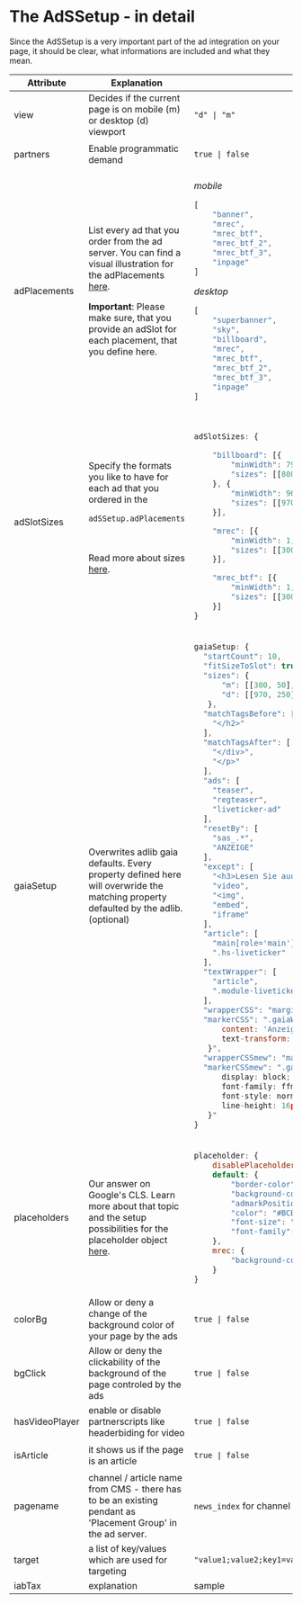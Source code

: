 

# The AdSSetup - in detail

Since the AdSSetup is a very important part of the ad integration on your page, it should be clear, what informations are included and what they mean.



<table>
<thead>
  <tr>
    <th>Attribute</th>
    <th>Explanation</th>
    <th>Sample Value</th>
    <th>Required</th>
  </tr>
</thead>
<tbody>
  <tr>
    <td>view</td>
    <td>Decides if the current page is on mobile (m) or desktop (d) viewport</td>
<td>

`"d" | "m"`

</td>
    <td>yes</td>
  </tr>
    
  <tr>
    <td>partners</td>
    <td>Enable programmatic demand</td>
<td>

`true | false`

</td>
    <td>yes</td>
  </tr>
    
  <tr>
    <td>adPlacements</td>
<td>

List every ad that you order from the ad server. You can find a visual illustration for the adPlacements [here](https://github.com/spring-media/adsolutions-implementationReference/blob/master/publisher-display-reference.md#ad-placements-overview).

**Important**: Please make sure, that you provide an adSlot for each placement, that you define here.


</td>
<td>

_mobile_
```javascript
[
    "banner",
    "mrec",
    "mrec_btf",
    "mrec_btf_2",
    "mrec_btf_3",
    "inpage"
]
```

_desktop_
```javascript
[
    "superbanner",
    "sky",
    "billboard",
    "mrec",
    "mrec_btf",
    "mrec_btf_2",
    "mrec_btf_3",
    "inpage"
]
```

</td>
    <td>yes</td>
  </tr>
  <tr>
    <td>adSlotSizes</td>
    <td>Specify the formats you like to have for each ad that you ordered in the 

`adSSetup.adPlacements`


 <br>

Read more about sizes [here](https://github.com/spring-media/adsolutions-implementationReference/blob/master/publisher-display-reference.md#creative-sizes-reference).

</td>
<td>

```javascript

adSlotSizes: {

    "billboard": [{
        "minWidth": 799,
        "sizes": [[800, 250]]
    }, {
        "minWidth": 969,
        "sizes": [[970, 250], [800, 250]]
    }],

    "mrec": [{
        "minWidth": 1,
        "sizes": [[300, 250], [300, 600]]
    }],

    "mrec_btf": [{
        "minWidth": 1,
        "sizes": [[300, 250], [300, 600]]
    }]
}

```

</td>
    <td>yes</td>
  </tr>
  

  <tr>
    <td>gaiaSetup</td>
<td>

Overwrites adlib gaia defaults. Every property defined here will overwride the matching property defaulted by the adlib. (optional)

</td>
  
<td>

```javascript
gaiaSetup: {
  "startCount": 10,
  "fitSizeToSlot": true,
  "sizes": {
      "m": [[300, 50], [320, 50], [300, 75], [320, 75], [300, 80], [320, 80], [300, 150], [320, 150]],
      "d": [[970, 250], [800, 250], [300, 250]]
   },         
  "matchTagsBefore": [
    "</h2>"
  ],
  "matchTagsAfter": [
    "</div>",
    "</p>"
  ],
  "ads": [
    "teaser",
    "regteaser",
    "liveticker-ad"
  ],
  "resetBy": [
    "sas_.*",
    "ANZEIGE"
  ],
  "except": [
    "<h3>Lesen Sie auch</h3>",
    "video",
    "<img",
    "embed",
    "iframe"
  ],
  "article": [
    "main[role='main']",
    ".hs-liveticker"
  ],
  "textWrapper": [
    "article",
    ".module-liveticker"
  ],
  "wrapperCSS": "margin: 0 0 20px 0;",
  "markerCSS": ".gaiaWrapper:after {
      content: 'Anzeige'; font-size: .75rem; display: block; text-align: center; 
      text-transform: uppercase; color: #999; line-height: 2rem;
   }",
  "wrapperCSSmew": "margin: 0 0 15px 0;",
  "markerCSSmew": ".gaiaWrapper:before {
      display: block; content: 'Anzeige'; letter-spacing: normal; 
      font-family: ffmark,Helvetica Neue,Helvetica,Arial,sans-serif; 
      font-style: normal; font-weight: 200; font-size: 12px; 
      line-height: 16px; display: block; color: #787878; text-align: right;
   }"
}
```
</td>
    <td>no</td>
  </tr>
  
  
  
  <tr>
    <td>placeholders</td>
<td>

Our answer on Google's CLS. Learn more about that topic and the setup possibilities for the placeholder object [here](https://github.com/spring-media/adsolutions-implementationReference/blob/master/cumulative-layout-shift.md).

</td>
<td>

```javascript
placeholder: {
    disablePlaceholders: false,
    default: {	
        "border-color": "#EEEDE8",
        "background-color": "#F9F9F7",
        "admarkPosition": "bottom right",
        "color": "#BCBCBC",
        "font-size": "12px",
        "font-family": "Tahoma"
    },
    mrec: { 
        "background-color": "#FCBFFF"
    }
}
```

</td>
    <td>yes</td>
  </tr>
    
  <tr>
    <td>colorBg</td>
    <td>Allow or deny a change of the background color of your page by the ads</td>
<td>

`true | false`

</td>
    <td>yes</td>
  </tr>
    
  <tr>
    <td>bgClick</td>
    <td>Allow or deny the clickability of the background of the page controled by the ads</td>
<td>

`true | false`

</td>
    <td>yes</td>
  </tr>
  <tr>
    <td>hasVideoPlayer</td>
    <td>enable or disable partnerscripts like headerbiding for video</td>
<td>

`true | false`

</td>
    <td>yes</td>
  </tr>
  <tr>
    <td>isArticle</td>
    <td>it shows us if the page is an article</td>
<td>

`true | false`

</td>
    <td>yes</td>
  </tr>
  <tr>
    <td>pagename</td>
    <td>channel / article name from CMS - there has to be an existing pendant as 'Placement Group' in the ad server.</td>
<td>

`news_index` for channel pages and
`news_story` for article pages

</td>
    <td>yes</td>
  </tr>
  <tr>
    <td>target</td>
    <td>a list of key/values which are used for targeting</td>
<td>

`"value1;value2;key1=value1,value2;key2=value1,value2;"`

</td>
    <td>yes</td>
  </tr>
  <tr>
    <td>iabTax</td>
    <td>explanation</td>
    <td>sample</td>
    <td>no</td>
  </tr>
</tbody>
</table>

